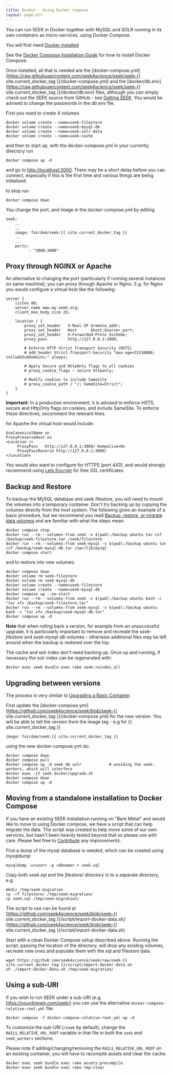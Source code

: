 ```yaml
---
title: Docker - Using Docker compose
layout: page-ett
---
```



You can run SEEK in Docker together with MySQL and SOLR running in its own containers as micro-services, using Docker Compose.

You will first need [Docker installed](docker-install.html)

See the [Docker Compose Installation Guide](https://docs.docker.com/compose/install/) for how to install Docker Compose.

Once installed, all that is needed are the [docker-compose.yml](https://raw.githubusercontent.com/seek4science/seek/seek-{{ site.current_docker_tag }}/docker-compose.yml) and the [docker/db.env](https://raw.githubusercontent.com/seek4science/seek/seek-{{ site.current_docker_tag }}/docker/db.env) files,
although you can simply check out the SEEK source from GitHub - see [Getting SEEK](../install.html#getting-seek). You would be advised to change the passwords in the *db.env* file.

First you need to create 4 volumes

    docker volume create --name=seek-filestore
    docker volume create --name=seek-mysql-db
    docker volume create --name=seek-solr-data
    docker volume create --name=seek-cache

and then to start up, with the docker-compose.yml in your currently directory run

    docker compose up -d

and go to [http://localhost:3000](http://localhost:3000). There may be a short delay before you can connect, especially
if this is the first time and various things are being initialized.

to stop run

    docker compose down

You change the port, and image in the docker-compose.yml by editing

    seek:
        ..
        ..
        image: fairdom/seek:{{ site.current_docker_tag }}
        ..
        ..
        ports:
              - "3000:3000"

## Proxy through NGINX or Apache

An alternative to changing the port (particularly if running several instances on
same machine), you can proxy through Apache or Nginx. E.g. for Nginx you would configure a virtual host
like the following:

    server {
        listen 80;
        server_name www.my-seek.org;
        client_max_body_size 2G;

        location / {
            proxy_set_header   X-Real-IP $remote_addr;
            proxy_set_header   Host      $host:$server_port;
            proxy_set_header   X-Forwarded-Proto $scheme;
            proxy_pass         http://127.0.0.1:3000;

            # Enforce HTTP Strict Transport Security (HSTS)
            # add_header Strict-Transport-Security "max-age=31536000; includeSubDomains;" always;
    
            # Apply Secure and HttpOnly flags to all cookies
            # proxy_cookie_flags ~ secure httponly;
    
            # Modify cookies to include SameSite
            # proxy_cookie_path / "/; SameSite=Strict";
        }
    }

**Important:** In a production environment, it is advised to enforce HSTS, secure and HttpOnly flags on cookies, and include SameSite. To enforce these directives, uncomment the relevant lines.

for Apache the virtual host would include:

    UseCanonicalName on
    ProxyPreserveHost on
    <Location />
         ProxyPass   http://127.0.0.1:3000/ Keepalive=On
         ProxyPassReverse http://127.0.0.1:3000/
    </Location>

You would also want to configure for HTTPS (port 443), and would strongly recommend using [Lets Encrypt](https://letsencrypt.org/) for free SSL certificates.

## Backup and Restore

To backup the MySQL database and seek filestore, you will need to mount the volumes into a temporary container. Don't try backing up by copying the volumes directly from the host system.
The following gives an example of a basic procedure, but we recommend you read [Backup, restore, or migrate data volumes](https://docs.docker.com/storage/volumes/#backup-restore-or-migrate-data-volumes)
 and are familiar with what the steps mean.

    docker compose stop
    docker run --rm --volumes-from seek -v $(pwd):/backup ubuntu tar cvf /backup/seek-filestore.tar /seek/filestore
    docker run --rm --volumes-from seek-mysql -v $(pwd):/backup ubuntu tar cvf /backup/seek-mysql-db.tar /var/lib/mysql
    docker compose start

and to restore into new volumes:

    docker compose down
    docker volume rm seek-filestore
    docker volume rm seek-mysql-db
    docker volume create --name=seek-filestore
    docker volume create --name=seek-mysql-db
    docker compose up --no-start
    docker run --rm --volumes-from seek -v $(pwd):/backup ubuntu bash -c "tar xfv /backup/seek-filestore.tar"
    docker run --rm --volumes-from seek-mysql -v $(pwd):/backup ubuntu bash -c "tar xfv /backup/seek-mysql-db.tar"
    docker compose up -d

**Note** that when rolling back a version, for example from an unsuccessful upgrade, it is particularly important to remove and recreate the *seek-filestore* and *seek-mysql-db* volumes - otherwise additional files may be left around when the backup is restored over the top.

The cache and solr index don't need backing up. Once up and running, if necessary the solr index can be regenerated with:

    docker exec seek bundle exec rake seek:reindex_all

## Upgrading between versions

The process is very similar to [Upgrading a Basic Container](basic-container#upgrades).

First update the [docker-compose.yml](https://github.com/seek4science/seek/blob/seek-{{ site.current_docker_tag }}/docker-compose.yml) for the new version.
You will be able to tell the version from the image tag - e.g for {{ site.current_docker_tag }}

    image: fairdom/seek:{{ site.current_docker_tag }}

using the new docker-compose.yml do:

    docker compose down
    docker compose pull
    docker compose up -d seek db solr            # avoiding the seek-workers, which will interfere
    docker exec -it seek docker/upgrade.sh
    docker compose down
    docker compose up -d


## Moving from a standalone installation to Docker Compose

If you have an existing SEEK installation running on "Bare Metal" and would like to move to using Docker compose, we have a script that can help migrate the data. The script was created to help move some of our own services, but hasn't been heavily tested beyond that so please use with care. Please feel free to [Contribute](../contributing-to-seek) any improvements.

First a dump of the mysql database is needed, which can be created using _mysqldump_

    mysqldump -u<user> -p <dbname> > seek.sql

Copy both _seek.sql_ and the _filestore/_ directory in to a separate directory, e.g:

    mkdir /tmp/seek-migration
    cp -rf filestore/ /tmp/seek-migration/
    cp seek.sql /tmp/seek-migration/

The script to use can be found at [https://github.com/seek4science/seek/blob/seek-{{ site.current_docker_tag }}/script/import-docker-data.sh](https://github.com/seek4science/seek/blob/seek-{{ site.current_docker_tag }}/script/import-docker-data.sh)

Start with a clean Docker Compose setup described above. Running the script, passing the location of the directory, will drop any existing volumes, recreate new ones and populate them with the sql and filestore data.

    wget https://github.com/seek4science/seek/raw/seek-{{ site.current_docker_tag }}/script/import-docker-data.sh
    sh ./import-docker-data.sh /tmp/seek-migration/

## Using a sub-URI

If you wish to run SEEK under a sub-URI (e.g. https://yourdomain.com/seek/) you can use the alternative `docker-compose-relative-root.yml` file:

    docker compose -f docker-compose-relative-root.yml up -d

To customize the sub-URI (`/seek` by default), change the `RAILS_RELATIVE_URL_ROOT` variable in that file in *both* the `seek` and `seek_workers` sections.

Please note if adding/changing/removing the `RAILS_RELATIVE_URL_ROOT` on an existing container, you will have to recompile assets and clear the cache:

    docker exec seek bundle exec rake assets:precompile
    docker exec seek bundle exec rake tmp:clear
